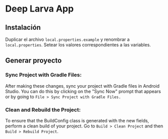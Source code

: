 # Deep Larva App

## Instalación

Duplicar el archivo `local.properties.example` y renombrar a `local.properties`.
Setear los valores correspondientes a las variables.

## Generar proyecto

### Sync Project with Gradle Files:

After making these changes, sync your project with Gradle files in Android Studio. You can do this by clicking on the "Sync Now" prompt that appears or by going to `File > Sync Project with Gradle Files.`

### Clean and Rebuild the Project:

To ensure that the BuildConfig class is generated with the new fields, perform a clean build of your project. Go to `Build > Clean Project` and then `Build > Rebuild Project`.
